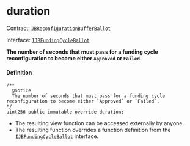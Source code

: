 # duration

Contract: [`JBReconfigurationBufferBallot`](/dev/deprecated/v2/contracts/or-ballots/jbreconfigurationbufferballot)

Interface: [`IJBFundingCycleBallot`](/dev/deprecated/v2/interfaces/ijbfundingcycleballot.md)

**The number of seconds that must pass for a funding cycle reconfiguration to become either `Approved` or `Failed`.**

#### Definition

```
/**
  @notice 
  The number of seconds that must pass for a funding cycle reconfiguration to become either `Approved` or `Failed`.
*/
uint256 public immutable override duration;
```

* The resulting view function can be accessed externally by anyone.
* The resulting function overrides a function definition from the [`IJBFundingCycleBallot`](/dev/deprecated/v2/interfaces/ijbfundingcycleballot.md) interface.
